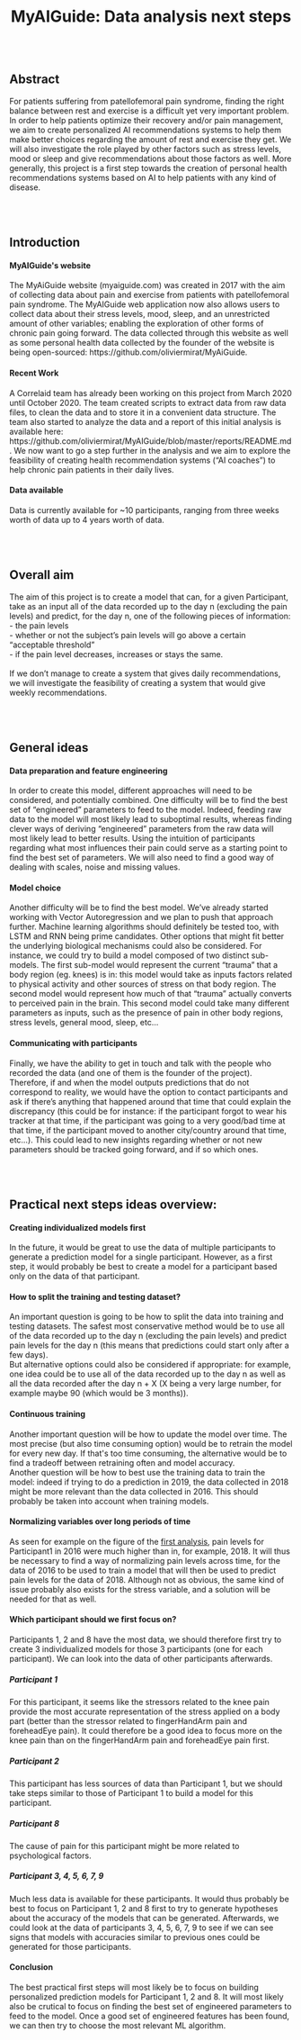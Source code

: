 <H1 CLASS="western" style="text-align:center;">MyAIGuide: Data analysis next steps</H1>

<br/><br/>

<H2 CLASS="western">Abstract</H2>
For patients suffering from patellofemoral pain syndrome, finding the right balance between rest and exercise is a difficult yet very important problem. In order to help patients optimize their recovery and/or pain management, we aim to create personalized AI recommendations systems to help them make better choices regarding the amount of rest and exercise they get. We will also investigate the role played by other factors such as stress levels, mood or sleep and give recommendations about those factors as well.
More generally, this project is a first step towards the creation of personal health recommendations systems based on AI to help patients with any kind of disease.

<br/><br/>

<H2 CLASS="western">Introduction</H2>

<H4 CLASS="western">MyAIGuide's website</H4>
The MyAiGuide website (myaiguide.com) was created in 2017 with the aim of collecting data about pain and exercise from patients with patellofemoral pain syndrome. The MyAIGuide web application now also allows users to collect data about their stress levels, mood, sleep, and an unrestricted amount of other variables; enabling the exploration of other forms of chronic pain going forward. The data collected through this website as well as some personal health data collected by the founder of the website is being open-sourced: https://github.com/oliviermirat/MyAiGuide.

<H4 CLASS="western">Recent Work</H4>
A Correlaid team has already been working on this project from March 2020 until October 2020. The team created scripts to extract data from raw data files, to clean the data and to store it in a convenient data structure. The team also started to analyze the data and a report of this initial analysis is available here: https://github.com/oliviermirat/MyAIGuide/blob/master/reports/README.md . We now want to go a step further in the analysis and we aim to explore the feasibility of creating health recommendation systems (“AI coaches”) to help chronic pain patients in their daily lives.

<H4 CLASS="western">Data available</H4>
Data is currently available for ~10 participants, ranging from three weeks worth of data up to 4 years worth of data.

<br/><br/>

<H2 CLASS="western">Overall aim</H2>
<p>
The aim of this project is to create a model that can, for a given Participant, take as an input all of the data recorded up to the day n (excluding the pain levels) and predict, for the day n, one of the following pieces of information:<br/>
- the pain levels<br/>
- whether or not the subject’s pain levels will go above a certain “acceptable threshold”<br/>
- if the pain level decreases, increases or stays the same.<br/><br/>
If we don’t manage to create a system that gives daily recommendations, we will investigate the feasibility of creating a system that would give weekly recommendations.
</p>

<br/><br/>

<H2 CLASS="western">General ideas</H2>
<H4 CLASS="western">Data preparation and feature engineering</H4>
In order to create this model, different approaches will need to be considered, and potentially combined. One difficulty will be to find the best set of “engineered” parameters to feed to the model. Indeed, feeding raw data to the model will most likely lead to suboptimal results, whereas finding clever ways of deriving “engineered” parameters from the raw data will most likely lead to better results. Using the intuition of participants regarding what most influences their pain could serve as a starting point to find the best set of parameters.
We will also need to find a good way of dealing with scales, noise and missing values.

<H4 CLASS="western">Model choice</H4>
Another difficulty will be to find the best model. We’ve already started working with Vector Autoregression and we plan to push that approach further. Machine learning algorithms should definitely be tested too, with LSTM and RNN being prime candidates. Other options that might fit better the underlying biological mechanisms could also be considered. For instance, we could try to build a model composed of two distinct sub-models. The first sub-model would represent the current “trauma” that a body region (eg. knees) is in: this model would take as inputs factors related to physical activity and other sources of stress on that body region. The second model would represent how much of that “trauma” actually converts to perceived pain in the brain. This second model could take many different parameters as inputs, such as the presence of pain in other body regions, stress levels, general mood, sleep, etc…

<H4 CLASS="western">Communicating with participants</H4>
Finally, we have the ability to get in touch and talk with the people who recorded the data (and one of them is the founder of the project). Therefore, if and when the model outputs predictions that do not correspond to reality, we would have the option to contact participants and ask if there’s anything that happened around that time that could explain the discrepancy (this could be for instance: if the participant forgot to wear his tracker at that time, if the participant was going to a very good/bad time at that time, if the participant moved to another city/country around that time, etc…). This could lead to new insights regarding whether or not new parameters should be tracked going forward, and if so which ones.

<br/><br/>

<H2 CLASS="western">Practical next steps ideas overview:</H2>

<H4 CLASS="western">Creating individualized models first</H4>
In the future, it would be great to use the data of multiple participants to generate a prediction model for a single participant. However, as a first step, it would probably be best to create a model for a participant based only on the data of that participant.

<H4 CLASS="western">How to split the training and testing dataset?</H4>
An important question is going to be how to split the data into training and testing datasets. The safest most conservative method would be to use all of the data recorded up to the day n (excluding the pain levels) and predict pain levels for the day n (this means that predictions could start only after a few days).<br/>
But alternative options could also be considered if appropriate: for example, one idea could be to use all of the data recorded up to the day n as well as all the data recorded after the day n + X (X being a very large number, for example maybe 90 (which would be 3 months)).

<H4 CLASS="western">Continuous training</H4>
Another important question will be how to update the model over time. The most precise (but also time consuming option) would be to retrain the model for every new day. If that's too time consuming, the alternative would be to find a tradeoff between retraining often and model accuracy.<br/>
Another question will be how to best use the training data to train the model: indeed if trying to do a prediction in 2019, the data collected in 2018 might be more relevant than the data collected in 2016. This should probably be taken into account when training models.

<H4 CLASS="western">Normalizing variables over long periods of time</H4>
As seen for example on the figure of the <a href='README.md' target='_blank'>first analysis</a>, pain levels for Participant1 in 2016 were much higher than in, for example, 2018. It will thus be necessary to find a way of normalizing pain levels across time, for the data of 2016 to be used to train a model that will then be used to predict pain levels for the data of 2018. Although not as obvious, the same kind of issue probably also exists for the stress variable, and a solution will be needed for that as well.<br/>

<H4 CLASS="western">Which participant should we first focus on?</H4>
Participants 1, 2 and 8 have the most data, we should therefore first try to create 3 individualized models for those 3 participants (one for each participant). We can look into the data of other participants afterwards.

<H5 CLASS="western">Participant 1</H5>
For this participant, it seems like the stressors related to the knee pain provide the most accurate representation of the stress applied on a body part (better than the stressor related to fingerHandArm pain and foreheadEye pain). It could therefore be a good idea to focus more on the knee pain than on the fingerHandArm pain and foreheadEye pain first.

<H5 CLASS="western">Participant 2</H5>
This participant has less sources of data than Participant 1, but we should take steps similar to those of Participant 1 to build a model for this participant.

<H5 CLASS="western">Participant 8</H5>
The cause of pain for this participant might be more related to psychological factors.

<H5 CLASS="western">Participant 3, 4, 5, 6, 7, 9</H5>
Much less data is available for these participants. It would thus probably be best to focus on Participant 1, 2 and 8 first to try to generate hypotheses about the accuracy of the models that can be generated. Afterwards, we could look at the data of participants 3, 4, 5, 6, 7, 9 to see if we can see signs that models with accuracies similar to previous ones could be generated for those participants.

<H4 CLASS="western">Conclusion</H4>
The best practical first steps will most likely be to focus on building personalized prediction models for Participant 1, 2 and 8. It will most likely also be crutical to focus on finding the best set of engineered parameters to feed to the model. Once a good set of engineered features has been found, we can then try to choose the most relevant ML algorithm.
